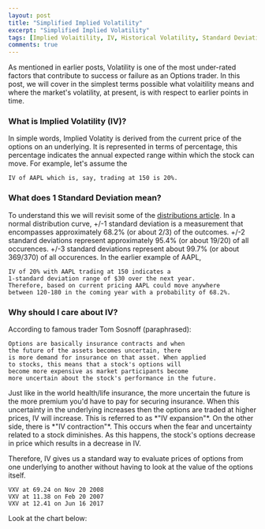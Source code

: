 ```yaml
---
layout: post
title: "Simplified Implied Volatility"
excerpt: "Simplified Implied Volatility"
tags: [Implied Volaitility, IV, Historical Volatility, Standard Deviation, Volatility, Investing, Strategies, Options, Calls, Puts, Vertical Spreads, Greeks, ]
comments: true
---
```

As mentioned in earlier posts, Volatility is one of the most under-rated factors that contribute to success or failure as an Options trader. In this post, we will cover in the simplest terms possible what volaitility means and where the market's volatility, at present, is with respect to earlier points in time.

### What is Implied Volatility (IV)?<a id="sec-1" name="sec-1"></a>

In simple words, Implied Volatity is derived from the current price of the options on an underlying. It is represented in terms of percentage, this percentage indicates the annual expected range within which the stock can move. For example, let's assume the 

    IV of AAPL which is, say, trading at 150 is 20%.

### What does 1 Standard Deviation mean?<a id="sec-2" name="sec-2"></a>

To understand this we will revisit some of the [distributions article](http://www.commonmansoptions.com/distributions/). In a normal distribution curve, +/-1 standard deviation is a measurement that encompasses approximately 68.2% (or about 2/3) of the outcomes. +/-2 standard deviations represent approximately 95.4% (or about 19/20) of all occurences. +/-3 standard deviations represent about 99.7% (or about 369/370) of all occurences. In the earlier example of AAPL, 

    IV of 20% with AAPL trading at 150 indicates a
    1-standard deviation range of $30 over the next year.
    Therefore, based on current pricing AAPL could move anywhere
    between 120-180 in the coming year with a probability of 68.2%.

### Why should I care about IV?<a id="sec-3" name="sec-3"></a>

According to famous trader Tom Sosnoff (paraphrased):

    Options are basically insurance contracts and when
    the future of the assets becomes uncertain, there
    is more demand for insurance on that asset. When applied
    to stocks, this means that a stock's options will
    become more expensive as market participants become
    more uncertain about the stock's performance in the future.

Just like in the world health/life insurance, the more uncertain the future is the more premium you'd have to pay for securing insurance. When this uncertainty in the underlying increases then the options are traded at higher prices, IV will increase. This is referred to as \*"IV expansion"\*. On the other side, there is \*"IV contraction"\*. This occurs when the fear and uncertainty related to a stock diminishes. As this happens, the stock's options decrease in price which results in a decrease in IV.

Therefore, IV gives us a standard way to evaluate prices of options from one underlying to another without having to look at the value of the options itself.

    VXV at 69.24 on Nov 20 2008
    VXV at 11.38 on Feb 20 2007
    VXV at 12.41 on Jun 16 2017


Look at the chart below:

<div >
<!-- TradingView Widget BEGIN -->
<script type="text/javascript" src="https://d33t3vvu2t2yu5.cloudfront.net/tv.js"></script>
<script type="text/javascript">
new TradingView.widget({
  "width": 800,
  "height": 610,
  "symbol": "INDEX:VXV",
  "interval": "W",
  "timezone": "Etc/UTC",
  "theme": "White",
  "style": "1",
  "locale": "en",
  "toolbar_bg": "#f1f3f6",
  "enable_publishing": true,
  "withdateranges": true,
  "hide_side_toolbar": false,
  "allow_symbol_change": true,
  "hideideas": true
});
</script>
<!-- TradingView Widget END -->
</div>
